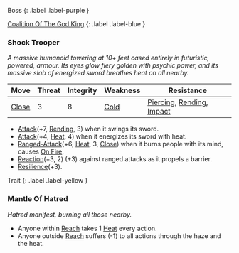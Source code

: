 Boss
{: .label .label-purple }

[Coalition Of The God King](Game/Hostile-Groups#Coalition%20Of%20The%20God%20King)
{: .label .label-blue }
### Shock Trooper
*A massive humanoid towering at 10+ feet cased entirely in futuristic, powered, armour. Its eyes glow fiery golden with psychic power, and its massive slab of energized sword breathes heat on all nearby.*


| Move                              | Threat | Integrity | Weakness                      | Resistance                                                                                                    |
| --------------------------------- | ------ | --------- | ----------------------------- | ------------------------------------------------------------------------------------------------------------- |
| [Close](Game/Core/Movement#Close) | 3      | 8         | [Cold](Game/Core/Injury#Cold) | [Piercing](Game/Core/Injury#Piercing), [Rending](Game/Core/Injury#Rending), [Impact](Game/Core/Injury#Impact) |

* [Attack](Game/Core/Blocks/Attack)(+7, [Rending](Game/Core/Injury#Impact), 3) when it swings its sword.
* [Attack](Game/Core/Blocks/Attack)(+4, [Heat](Game/Core/Injury#Heat), 4) when it energizes its sword with heat.
* [Ranged-Attack](Game/Core/Blocks/Ranged-Attack)(+6, [Heat](Game/Core/Injury#Heat), 3, [Close](Game/Core/Movement#Close)) when it burns people with its mind, causes [On Fire](Game/Core/Effects#On%20Fire).
* [Reaction](Game/Core/Blocks/Reaction)(+3, 2) (+3) against ranged attacks as it propels a barrier.
* [Resilience](Game/Core/Blocks/Resilience)(+3).


Trait
{: .label .label-yellow }
### Mantle Of Hatred
*Hatred manifest, burning all those nearby.*

* Anyone within [Reach](Game/Core/Movement#Reach) takes 1 [Heat](Game/Core/Injury#Heat) every action.
* Anyone outside [Reach](Game/Core/Movement#Reach) suffers (-1) to all actions through the haze and the heat.